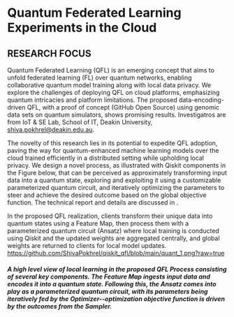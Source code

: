 # Quantum Federated Learning Experiments in the Cloud
## RESEARCH FOCUS
Quantum Federated Learning (QFL) is an emerging concept that aims to unfold federated learning (FL) over quantum networks, enabling collaborative quantum model training along with local data privacy. We explore the challenges of deploying QFL on cloud platforms, emphasizing quantum intricacies and platform limitations. The proposed data-encoding-driven QFL, with a proof of concept (GitHub Open Source) using genomic data sets on quantum simulators, shows promising results. Investigatros are from IoT \& SE Lab, School of IT, Deakin University, shiva.pokhrel@deakin.edu.au. 

The novelty of this research lies in its potential to expedite QFL adoption, paving the way for quantum-enhanced machine learning models over the cloud trained efficiently in a distributed setting while upholding local privacy. We design a novel process, as illustrated with Qiskit components in the Figure below, that can be perceived as approximately transforming input data into a quantum state, exploring and exploiting it using a customizable parameterized quantum circuit, and iteratively optimizing the parameters to steer and achieve the desired outcome based on the global objective function. 
The technical report and details are discussed in .

In the proposed QFL realization, clients transform their unique data into quantum states using a Feature Map, then process them with a parameterized quantum circuit (Ansatz) where local training is conducted using Qiskit and the updated weights are aggregated centrally, and global weights are returned to clients for local model updates.
https://github.com/ShivaPokhrel/qiskit_qfl/blob/main/quant_1.png?raw=true
##### A high level view of local learning in the proposed QFL Process consisting of several key components. The Feature Map ingests input data and encodes it into a quantum state. Following this, the Ansatz comes into play as a parameterized quantum circuit, with its parameters being iteratively fed by the Optimizer--optimization objective function is driven by the outcomes from the Sampler.

